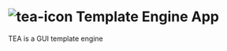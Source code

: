 # ![tea-icon](https://user-images.githubusercontent.com/63448832/208738301-f21392f2-d48f-4c3a-a010-062760cbaf24.png) Template Engine App
TEA is a GUI template engine
